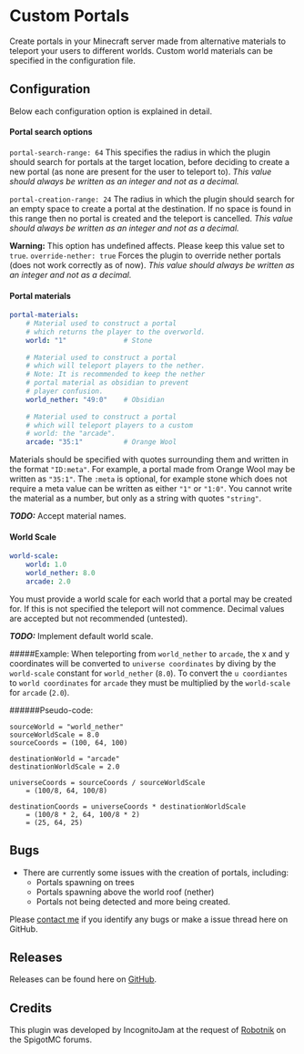# Custom Portals
Create portals in your Minecraft server made from alternative materials to teleport your users to different worlds. Custom world materials can be specified in the configuration file.

## Configuration
Below each configuration option is explained in detail.

#### Portal search options
`portal-search-range: 64` This specifies the radius in which the plugin should search for portals at the target location, before deciding to create a new portal (as none are present for the user to teleport to). *This value should always be written as an integer and not as a decimal.*

`portal-creation-range: 24` The radius in which the plugin should search for an empty space to create a portal at the destination. If no space is found in this range then no portal is created and the teleport is cancelled. *This value should always be written as an integer and not as a decimal.*

**Warning:** This option has undefined affects. Please keep this value set to `true`.
`override-nether: true` Forces the plugin to override nether portals (does not work correctly as of now). *This value should always be written as an integer and not as a decimal.*

#### Portal materials

```yaml
portal-materials:
    # Material used to construct a portal 
    # which returns the player to the overworld.
    world: "1"              # Stone
    
    # Material used to construct a portal
    # which will teleport players to the nether.
    # Note: It is recommended to keep the nether
    # portal material as obsidian to prevent
    # player confusion.
    world_nether: "49:0"    # Obsidian
    
    # Material used to construct a portal
    # which will teleport players to a custom
    # world: the "arcade".
    arcade: "35:1"          # Orange Wool
```

Materials should be specified with quotes surrounding them and written in the format `"ID:meta"`. For example, a portal made from Orange Wool may be written as `"35:1"`. The `:meta` is optional, for example stone which does not require a meta value can be written as either `"1"` or `"1:0"`. You cannot write the material as a number, but only as a string with quotes `"string"`. 

***TODO:*** Accept material names.

#### World Scale
```yaml
world-scale:
    world: 1.0
    world_nether: 8.0
    arcade: 2.0
```

You must provide a world scale for each world that a portal may be created for. If this is not specified the teleport will not commence. Decimal values are accepted but not recommended (untested).

***TODO:*** Implement default world scale.

#####Example:
When teleporting from `world_nether` to `arcade`, the x and y coordinates will be converted to `universe coordinates` by diving by the `world-scale` constant for `world_nether` (`8.0`). To convert the `u coordiantes` to `world coordinates` for `arcade` they must be multiplied by the `world-scale` for `arcade` (`2.0`).

######Pseudo-code:
```
sourceWorld = "world_nether"
sourceWorldScale = 8.0
sourceCoords = (100, 64, 100)

destinationWorld = "arcade"
destinationWorldScale = 2.0

universeCoords = sourceCoords / sourceWorldScale
    = (100/8, 64, 100/8)

destinationCoords = universeCoords * destinationWorldScale
    = (100/8 * 2, 64, 100/8 * 2)
    = (25, 64, 25)
```

## Bugs
* There are currently some issues with the creation of portals, including:
    * Portals spawning on trees
    * Portals spawning above the world roof (nether)
    * Portals not being detected and more being created.

Please [contact me](mail_to:cameron.jamco@gmail.com) if you identify any bugs or make a issue thread here on GitHub.

## Releases
Releases can be found here on [GitHub](https://github.com/IncognitoJam/CustomPortals/tree/master/releases).

## Credits
This plugin was developed by IncognitoJam at the request of [Robotnik](https://www.spigotmc.org/members/robotnik.9977/) on the SpigotMC forums.